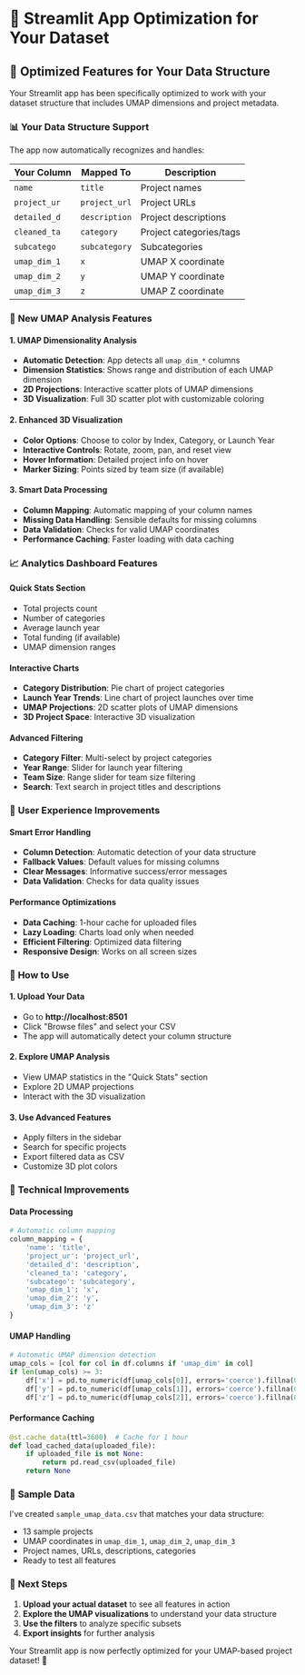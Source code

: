 # 🚀 Streamlit App Optimization for Your Dataset

## 🎯 **Optimized Features for Your Data Structure**

Your Streamlit app has been specifically optimized to work with your dataset structure that includes UMAP dimensions and project metadata.

### 📊 **Your Data Structure Support**

The app now automatically recognizes and handles:

| Your Column | Mapped To | Description |
|-------------|-----------|-------------|
| `name` | `title` | Project names |
| `project_ur` | `project_url` | Project URLs |
| `detailed_d` | `description` | Project descriptions |
| `cleaned_ta` | `category` | Project categories/tags |
| `subcatego` | `subcategory` | Subcategories |
| `umap_dim_1` | `x` | UMAP X coordinate |
| `umap_dim_2` | `y` | UMAP Y coordinate |
| `umap_dim_3` | `z` | UMAP Z coordinate |

### 🧬 **New UMAP Analysis Features**

#### **1. UMAP Dimensionality Analysis**
- **Automatic Detection**: App detects all `umap_dim_*` columns
- **Dimension Statistics**: Shows range and distribution of each UMAP dimension
- **2D Projections**: Interactive scatter plots of UMAP dimensions
- **3D Visualization**: Full 3D scatter plot with customizable coloring

#### **2. Enhanced 3D Visualization**
- **Color Options**: Choose to color by Index, Category, or Launch Year
- **Interactive Controls**: Rotate, zoom, pan, and reset view
- **Hover Information**: Detailed project info on hover
- **Marker Sizing**: Points sized by team size (if available)

#### **3. Smart Data Processing**
- **Column Mapping**: Automatic mapping of your column names
- **Missing Data Handling**: Sensible defaults for missing columns
- **Data Validation**: Checks for valid UMAP coordinates
- **Performance Caching**: Faster loading with data caching

### 📈 **Analytics Dashboard Features**

#### **Quick Stats Section**
- Total projects count
- Number of categories
- Average launch year
- Total funding (if available)
- UMAP dimension ranges

#### **Interactive Charts**
- **Category Distribution**: Pie chart of project categories
- **Launch Year Trends**: Line chart of project launches over time
- **UMAP Projections**: 2D scatter plots of UMAP dimensions
- **3D Project Space**: Interactive 3D visualization

#### **Advanced Filtering**
- **Category Filter**: Multi-select by project categories
- **Year Range**: Slider for launch year filtering
- **Team Size**: Range slider for team size filtering
- **Search**: Text search in project titles and descriptions

### 🎨 **User Experience Improvements**

#### **Smart Error Handling**
- **Column Detection**: Automatic detection of your data structure
- **Fallback Values**: Default values for missing columns
- **Clear Messages**: Informative success/error messages
- **Data Validation**: Checks for data quality issues

#### **Performance Optimizations**
- **Data Caching**: 1-hour cache for uploaded files
- **Lazy Loading**: Charts load only when needed
- **Efficient Filtering**: Optimized data filtering
- **Responsive Design**: Works on all screen sizes

### 📁 **How to Use**

#### **1. Upload Your Data**
- Go to **http://localhost:8501**
- Click "Browse files" and select your CSV
- The app will automatically detect your column structure

#### **2. Explore UMAP Analysis**
- View UMAP statistics in the "Quick Stats" section
- Explore 2D UMAP projections
- Interact with the 3D visualization

#### **3. Use Advanced Features**
- Apply filters in the sidebar
- Search for specific projects
- Export filtered data as CSV
- Customize 3D plot colors

### 🔧 **Technical Improvements**

#### **Data Processing**
```python
# Automatic column mapping
column_mapping = {
    'name': 'title',
    'project_ur': 'project_url',
    'detailed_d': 'description',
    'cleaned_ta': 'category',
    'subcatego': 'subcategory',
    'umap_dim_1': 'x',
    'umap_dim_2': 'y', 
    'umap_dim_3': 'z'
}
```

#### **UMAP Handling**
```python
# Automatic UMAP dimension detection
umap_cols = [col for col in df.columns if 'umap_dim' in col]
if len(umap_cols) >= 3:
    df['x'] = pd.to_numeric(df[umap_cols[0]], errors='coerce').fillna(0)
    df['y'] = pd.to_numeric(df[umap_cols[1]], errors='coerce').fillna(0)
    df['z'] = pd.to_numeric(df[umap_cols[2]], errors='coerce').fillna(0)
```

#### **Performance Caching**
```python
@st.cache_data(ttl=3600)  # Cache for 1 hour
def load_cached_data(uploaded_file):
    if uploaded_file is not None:
        return pd.read_csv(uploaded_file)
    return None
```

### 🎯 **Sample Data**

I've created `sample_umap_data.csv` that matches your data structure:
- 13 sample projects
- UMAP coordinates in `umap_dim_1`, `umap_dim_2`, `umap_dim_3`
- Project names, URLs, descriptions, categories
- Ready to test all features

### 🚀 **Next Steps**

1. **Upload your actual dataset** to see all features in action
2. **Explore the UMAP visualizations** to understand your data structure
3. **Use the filters** to analyze specific subsets
4. **Export insights** for further analysis

Your Streamlit app is now perfectly optimized for your UMAP-based project dataset! 🎉
